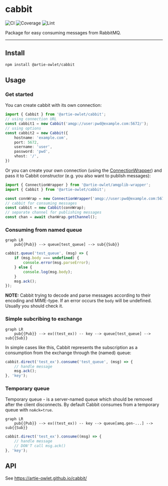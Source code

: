 # cabbit
![CI](https://github.com/artie-owlet/cabbit/actions/workflows/ci.yaml/badge.svg)
![Coverage](https://github.com/artie-owlet/cabbit/actions/workflows/coverage.yaml/badge.svg)
![Lint](https://github.com/artie-owlet/cabbit/actions/workflows/lint.yaml/badge.svg)

Package for easy consuming messages from RabbitMQ.

---

## Install

```bash
npm install @artie-owlet/cabbit
```

## Usage

### Get started

You can create cabbit with its own connection:

```ts
import { Cabbit } from '@artie-owlet/cabbit';
// using connection URL
const cabbit1 = new Cabbit('amqp://user:pwd@example.com:5672/');
// using options
const cabbit2 = new Cabbit({
    hostname: 'example.com',
    port: 5672,
    username: 'user',
    password: 'pwd',
    vhost: '/',
})
```

Or you can create your own connection (using the [ConnectionWrapper](https://github.com/artie-owlet/amqplib-wrapper)) and pass it to Cabbit constructor (e.g. you also want to publish messages):

```ts
import { ConnectionWrapper } from '@artie-owlet/amqplib-wrapper';
import { Cabbit } from '@artie-owlet/cabbit';

const connWrap = new ConnectionWrapper('amqp://user:pwd@example.com:5672/?reconnectTimeout=1000');
// cabbit for consuming messages
const cabbit = new Cabbit(connWrap);
// separate channel for publishing messages
const chan = await chanWrap.getChannel();
```

### Consuming from named queue

```mermaid
graph LR
    pub{{Pub}} --> queue[test_queue] --> sub{{Sub}}
```

```ts
cabbit.queue('test_queue', (msg) => {
    if (msg.body === undefined) {
        console.error(msg.parseError);
    } else {
        console.log(msg.body);
    }
    msg.ack();
});
```

**NOTE:** Cabbit trying to decode and parse messages according to their encoding and MIME-type. If an error occurs the `body` will be undefined. Usually you should check it.

### Simple subcribing to exchange

```mermaid
graph LR
    pub{{Pub}} --> ex((test_ex)) -- key --> queue[test_queue] --> sub{{Sub}}
```

In simple cases like this, Cabbit represents the subscription as a consumption from the exchange through the (named) queue:

```ts
cabbit.direct('test_ex').consume('test_queue', (msg) => {
    // handle message
    msg.ack();
}, 'key');
```

### Temporary queue

Temporary queue - is a server-named queue which should be removed after the client disconnects. By default Cabbit consumes from a temporary queue with `noAck=true`.

```mermaid
graph LR
    pub{{Pub}} --> ex((test_ex)) -- key --> queue[amq.gen-...] --> sub{{Sub}}
```

```ts
cabbit.direct('test_ex').consume((msg) => {
    // handle message
    // DON'T call msg.ack()
}, 'key');
```

## API

See https://artie-owlet.github.io/cabbit/
